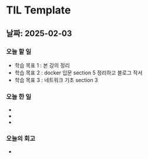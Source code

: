 # TIL Template

## 날짜: 2025-02-03

### 오늘 할 일
- 학습 목표 1 : 본 강의 정리
- 학습 목표 2 : docker 입문 section 5 정리하고 블로그 작서
- 학습 목표 3 : 네트워크 기초 section 3

### 오늘 한 일
- 
- 
- 

### 오늘의 회고
- 
